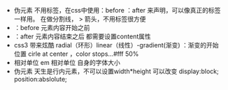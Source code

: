 - 伪元素
   不用标签，在css中使用：before ：after 来声明，可以像真正的标签一样用。
   在做分割线， > 箭头，不用标签很方便
- ：before
   元素内容开始之前
- ：after
  元素内容结束之后
  都需要设置content属性
- css3 带来炫酷
    radial（环形）linear（线性）-gradient(渐变) ：渐变的开始位置 cirle at center ，color stops...#fff 50%
- 相对单位
   em 相对单位 自身的字体大小
- 伪元素 天生是行内元素，不可以设置width*height
    可以改变 display:block; position:abslolute;